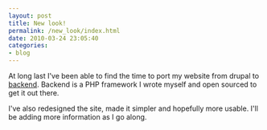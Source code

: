 ```yaml
---
layout: post
title: New look!
permalink: /new_look/index.html
date: 2010-03-24 23:05:40
categories:
- blog
---
```


At long last I've been able to find the time to port my website from drupal to [backend][1]. Backend is a PHP framework I wrote myself and open sourced to get it out there.

I've also redesigned the site, made it simpler and hopefully more usable. I'll be adding more information as I go along.


  [1]: http://backend-php.net
